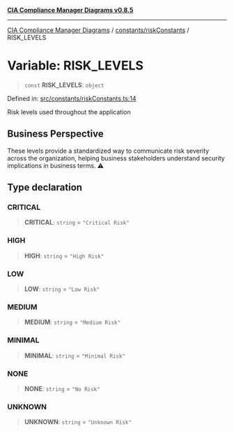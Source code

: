 [**CIA Compliance Manager Diagrams v0.8.5**](../../../README.md)

***

[CIA Compliance Manager Diagrams](../../../modules.md) / [constants/riskConstants](../README.md) / RISK\_LEVELS

# Variable: RISK\_LEVELS

> `const` **RISK\_LEVELS**: `object`

Defined in: [src/constants/riskConstants.ts:14](https://github.com/Hack23/cia-compliance-manager/blob/3ae0301247f765ba03c8c0fe645db4718bb8af76/src/constants/riskConstants.ts#L14)

Risk levels used throughout the application

## Business Perspective

These levels provide a standardized way to communicate risk severity
across the organization, helping business stakeholders understand
security implications in business terms. ⚠️

## Type declaration

### CRITICAL

> **CRITICAL**: `string` = `"Critical Risk"`

### HIGH

> **HIGH**: `string` = `"High Risk"`

### LOW

> **LOW**: `string` = `"Low Risk"`

### MEDIUM

> **MEDIUM**: `string` = `"Medium Risk"`

### MINIMAL

> **MINIMAL**: `string` = `"Minimal Risk"`

### NONE

> **NONE**: `string` = `"No Risk"`

### UNKNOWN

> **UNKNOWN**: `string` = `"Unknown Risk"`
